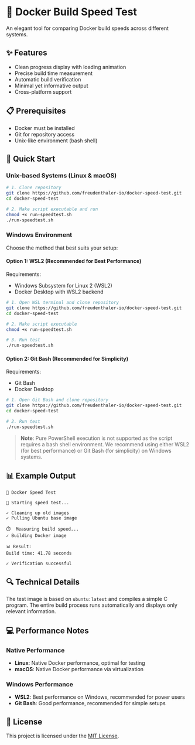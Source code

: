 # 🚀 Docker Build Speed Test

An elegant tool for comparing Docker build speeds across different systems.

## ✨ Features

- Clean progress display with loading animation
- Precise build time measurement
- Automatic build verification
- Minimal yet informative output
- Cross-platform support

## 📋 Prerequisites

- Docker must be installed
- Git for repository access
- Unix-like environment (bash shell)

## 🚀 Quick Start

### Unix-based Systems (Linux & macOS)

```bash
# 1. Clone repository
git clone https://github.com/freudenthaler-io/docker-speed-test.git
cd docker-speed-test

# 2. Make script executable and run
chmod +x run-speedtest.sh
./run-speedtest.sh
```

### Windows Environment

Choose the method that best suits your setup:

#### Option 1: WSL2 (Recommended for Best Performance)
Requirements:
- Windows Subsystem for Linux 2 (WSL2)
- Docker Desktop with WSL2 backend

```bash
# 1. Open WSL terminal and clone repository
git clone https://github.com/freudenthaler-io/docker-speed-test.git
cd docker-speed-test

# 2. Make script executable
chmod +x run-speedtest.sh

# 3. Run test
./run-speedtest.sh
```

#### Option 2: Git Bash (Recommended for Simplicity)
Requirements:
- Git Bash
- Docker Desktop

```bash
# 1. Open Git Bash and clone repository
git clone https://github.com/freudenthaler-io/docker-speed-test.git
cd docker-speed-test

# 2. Run test
./run-speedtest.sh
```

> **Note**: Pure PowerShell execution is not supported as the script requires a bash shell environment. We recommend using either WSL2 (for best performance) or Git Bash (for simplicity) on Windows systems.

## 📊 Example Output

```
🚀 Docker Speed Test

🔄 Starting speed test...

✓ Cleaning up old images
✓ Pulling Ubuntu base image

⏱️  Measuring build speed...
✓ Building Docker image

📊 Result:
Build time: 41.78 seconds

✓ Verification successful
```

## 🔍 Technical Details

The test image is based on `ubuntu:latest` and compiles a simple C program. The entire build process runs automatically and displays only relevant information.

## 💻 Performance Notes

### Native Performance
- **Linux**: Native Docker performance, optimal for testing
- **macOS**: Native Docker performance via virtualization

### Windows Performance
- **WSL2**: Best performance on Windows, recommended for power users
- **Git Bash**: Good performance, recommended for simple setups

## 📜 License

This project is licensed under the [MIT License](LICENSE).


